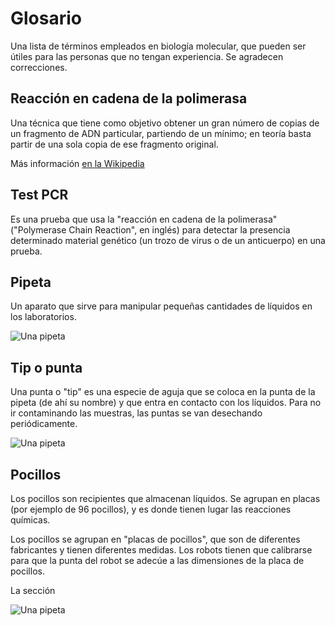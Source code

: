 # Glosario

Una lista de términos empleados en biología molecular, que pueden ser útiles
para las personas que no tengan experiencia. Se agradecen correcciones.

## Reacción en cadena de la polimerasa

Una técnica que tiene como objetivo obtener un gran número de copias de un fragmento de ADN particular, partiendo de un mínimo; en teoría basta partir de una sola copia de ese fragmento original.

Más información [en la Wikipedia](https://es.wikipedia.org/wiki/Reacci%C3%B3n_en_cadena_de_la_polimerasa)

## Test PCR

Es una prueba que usa la "reacción en cadena de la polimerasa" ("Polymerase Chain Reaction", en inglés)
para detectar la presencia determinado material genético (un trozo de virus o de un anticuerpo) en una
prueba.

## Pipeta

Un aparato que sirve para manipular pequeñas cantidades de líquidos en los laboratorios.

![Una pipeta](/assets/images/hardware/pipeta.jpg)

## Tip o punta

Una punta o "tip" es una especie de aguja que se coloca en la punta de la pipeta (de ahí su nombre)
y que entra en contacto con los líquidos. Para no ir contaminando las muestras, las
puntas se van desechando periódicamente.

![Una pipeta](/assets/images/hardware/punta.jpg)

## Pocillos

Los pocillos son recipientes que almacenan líquidos. Se agrupan en placas (por ejemplo de 96 pocillos),
y es donde tienen lugar las reacciones químicas.

Los pocillos se agrupan en "placas de pocillos", que son de diferentes fabricantes y tienen diferentes
medidas. Los robots tienen que calibrarse para que la punta del robot se adecúe a las dimensiones
de la placa de pocillos.

La sección 

![Una pipeta](/assets/images/hardware/pocillos.jpg)


